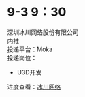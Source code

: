 # 9-3 9：30
深圳冰川网络股份有限公司  
内推  
投递平台：Moka  
投递岗位：
+ U3D开发 

进度查看：[冰川网络](https://app.mokahr.com/campus-recruitment/q1/37569#/candidateHome/applications)
